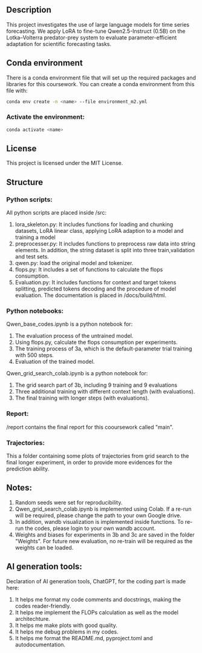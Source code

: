 ## Description
This project investigates the use of large language models for time series forecasting. We apply LoRA to fine-tune Qwen2.5-Instruct (0.5B) on the Lotka–Volterra predator-prey system to evaluate parameter-efficient adaptation for scientific forecasting tasks.

## Conda environment

There is a conda environment file that will set up the required packages and libraries for this coursework. You can create a conda environment from this file with:

```bash 
conda env create -n <name> --file environment_m2.yml
```

### Activate the environment:

```bash 
conda activate <name>
```

## License
This project is licensed under the MIT License.


## Structure
### Python scripts:
All python scripts are placed inside /src:
1. lora_skeleton.py: It includes functions for loading and chunking datasets, LoRA linear class, applying LoRA adaption to a model and training a model
2. preprocesser.py: It includes functions to preprocess raw data into string elements. In addition, the string dataset is split into three train,validation and test sets. 
3. qwen.py: load the original model and tokenizer.
4. flops.py: It includes a set of functions to calculate the flops consumption. 
5. Evaluation.py: It includes functions for context and target tokens splitting, predicted tokens decoding and the procedure of model evaluation.
The documentation is placed in /docs/build/html.


### Python notebooks:
Qwen_base_codes.ipynb is a python notebook for:
1. The evaluation process of the untrained model.
2. Using flops.py, calculate the flops consumption per experiments.
3. The training process of 3a, which is the default-parameter trial training with 500 steps.
4. Evaluation of the trained model.

Qwen_grid_search_colab.ipynb is a python notebook for:
1. The grid search part of 3b, including 9 training and 9 evaluations
2. Three additional training with different context length (with evaluations).
3. The final training with longer steps (with evaluations).

### Report:
/report contains the final report for this cooursework called "main".

### Trajectories:
This a folder containing some plots of trajectories from grid search to the final longer experiment, in order to provide more evidences for the prediction ability.

## Notes:
1. Random seeds were set for reproducibility.
2. Qwen_grid_search_colab.ipynb is implemented using Colab. If a re-run will be required, please change the path to your own Google drive.
3. In addition, wandb visualization is implemented inside functions. To re-run the codes, please login to your own wandb account.
4. Weights and biases for experiments in 3b and 3c are saved in the folder "Weights". For future new evaluation, no re-train will be required as the weights can be loaded.


## AI generation tools:
Declaration of AI generation tools, ChatGPT, for the coding part is made here:
1. It helps me format my code comments and docstrings, making the codes reader-friendly.
2. It helps me implement the FLOPs calculation as well as the model architechture.
3. It helps me make plots with good quality.
4. It helps me debug problems in my codes.
5. It helps me format the README.md, pyproject.toml and autodocumentation.